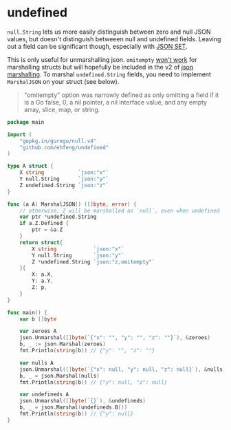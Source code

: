 # undefined

`null.String` lets us more easily distinguish between zero and null JSON values, but doesn't distinguish betweeen null and undefined fields. Leaving out a field can be significant though, especially with [JSON SET](https://www.ehfeng.com/json-set/).

This is only useful for unmarshalling json.  `omitempty` [won't work](https://github.com/golang/go/issues/11939) for marshalling structs but will hopefully be included in the v2 of [json marshalling](https://github.com/golang/go/discussions/63397). To marshal `undefined.String` fields, you need to implement `MarshalJSON` on your struct (see below).

> "omitempty" option was narrowly defined as only omitting a field if it is a Go false, 0, a nil pointer, a nil interface value, and any empty array, slice, map, or string.

```go
package main

import (
    "gopkg.in/guregu/null.v4"
    "github.com/ehfeng/undefined"
)

type A struct {
    X string           `json:"x"`
    Y null.String      `json:"y"`
    Z undefined.String `json:"z"`
}

func (a A) MarshalJSON() ([]byte, error) {
    // otherwise, Z will be marshalled as `null`, even when undefined
    var ptr *undefined.String
    if a.Z.Defined {
        ptr = &a.Z
    }
    return struct{
        X string            `json:"x"`
        Y null.String       `json:"y"`
        Z *undefined.String `json:"z,omitempty"`
    }{
        X: a.X,
        Y: a.Y,
        Z: p,
    }
}

func main() {
    var b []byte

    var zeroes A
    json.Unmarshal([]byte(`{"x": "", "y": "", "z": ""}`), &zeroes)
    b, _ := json.Marshal(zeroes)
    fmt.Println(string(b)) // {"y": "", "z": ""}

    var nulls A
    json.Unmarshal([]byte(`{"x": null, "y": null, "z": null}`), &nulls)
    b, _ = json.Marshal(nulls)
    fmt.Println(string(b)) // {"y": null, "z": null}

    var undefineds A
    json.Unmarshal([]byte(`{}`), &undefineds)
    b, _ = json.Marshal(undefineds.B())
    fmt.Println(string(b)) // {"y": null}
}
```
